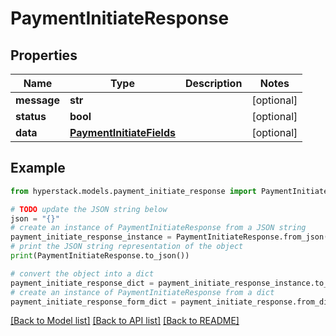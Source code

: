 # PaymentInitiateResponse


## Properties

Name | Type | Description | Notes
------------ | ------------- | ------------- | -------------
**message** | **str** |  | [optional] 
**status** | **bool** |  | [optional] 
**data** | [**PaymentInitiateFields**](PaymentInitiateFields.md) |  | [optional] 

## Example

```python
from hyperstack.models.payment_initiate_response import PaymentInitiateResponse

# TODO update the JSON string below
json = "{}"
# create an instance of PaymentInitiateResponse from a JSON string
payment_initiate_response_instance = PaymentInitiateResponse.from_json(json)
# print the JSON string representation of the object
print(PaymentInitiateResponse.to_json())

# convert the object into a dict
payment_initiate_response_dict = payment_initiate_response_instance.to_dict()
# create an instance of PaymentInitiateResponse from a dict
payment_initiate_response_form_dict = payment_initiate_response.from_dict(payment_initiate_response_dict)
```
[[Back to Model list]](../README.md#documentation-for-models) [[Back to API list]](../README.md#documentation-for-api-endpoints) [[Back to README]](../README.md)



